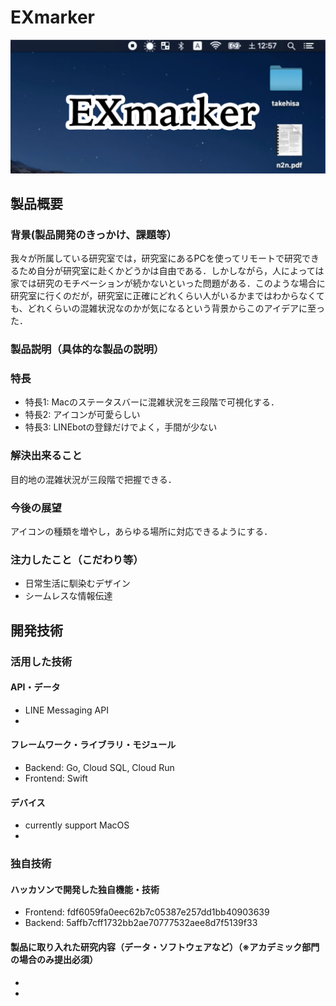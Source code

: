 # EXmarker

![Exmarker](EXmarker.png)

## 製品概要

### 背景(製品開発のきっかけ、課題等）
我々が所属している研究室では，研究室にあるPCを使ってリモートで研究できるため自分が研究室に赴くかどうかは自由である．しかしながら，人によっては家では研究のモチベーションが続かないといった問題がある．このような場合に研究室に行くのだが，研究室に正確にどれくらい人がいるかまではわからなくても、どれくらいの混雑状況なのかが気になるという背景からこのアイデアに至った．

### 製品説明（具体的な製品の説明）

### 特長
* 特長1: Macのステータスバーに混雑状況を三段階で可視化する．
* 特長2: アイコンが可愛らしい
* 特長3: LINEbotの登録だけでよく，手間が少ない

### 解決出来ること
目的地の混雑状況が三段階で把握できる．

### 今後の展望
アイコンの種類を増やし，あらゆる場所に対応できるようにする．

### 注力したこと（こだわり等）
* 日常生活に馴染むデザイン
* シームレスな情報伝達

## 開発技術

### 活用した技術

#### API・データ
* LINE Messaging API
*

#### フレームワーク・ライブラリ・モジュール
* Backend: Go, Cloud SQL, Cloud Run
* Frontend: Swift

#### デバイス
* currently support MacOS
*

### 独自技術
#### ハッカソンで開発した独自機能・技術
* Frontend: fdf6059fa0eec62b7c05387e257dd1bb40903639
* Backend: 5affb7cff1732bb2ae70777532aee8d7f5139f33

#### 製品に取り入れた研究内容（データ・ソフトウェアなど）（※アカデミック部門の場合のみ提出必須）
*
*
